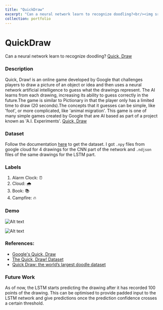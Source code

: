 ```yaml
---
title: "QuickDraw"
excerpt: "Can a neural network learn to recognize doodling?<br/><img src='https://github.com/shivangchopra11/QuickDraw/blob/master/Gif%20P1.gif'  width="500" height="300" >"
collection: portfolio
---
```


# QuickDraw
Can a neural network learn to recognize doodling? [Quick, Draw](https://quickdraw.withgoogle.com/)

### Description
Quick, Draw! is an online game developed by Google that challenges players to draw a picture of an object or idea and then uses a neural network artificial intelligence to guess what the drawings represent. The AI learns from each drawing, increasing its ability to guess correctly in the future.The game is similar to Pictionary in that the player only has a limited time to draw (20 seconds).The concepts that it guesses can be simple, like 'foot', or more complicated, like 'animal migration'. This game is one of many simple games created by Google that are AI based as part of a project known as 'A.I. Experiments'. [Quick, Draw](https://quickdraw.withgoogle.com/)

### Dataset
Follow the documentation [here](https://github.com/googlecreativelab/quickdraw-dataset) to get the dataset. I got `.npy` files from google cloud for 4 drawings for the CNN part of the network and `.ndjson`  files of the same drawings for the LSTM part.

### Labels
1) Alarm Clock: ⏰
2) Cloud: 🌧️
3) Book: 📚
4) Campfire: 🔥

### Demo
![Alt text](https://github.com/shivangchopra11/QuickDraw/blob/master/Gif%20P1.gif)

![Alt text](https://github.com/shivangchopra11/QuickDraw/blob/master/Gif%20P2.gif)

### References:

 - [Google's Quick, Draw](https://quickdraw.withgoogle.com/)
 - [The Quick, Draw! Dataset](https://github.com/googlecreativelab/quickdraw-dataset)
 - [Quick Draw: the world’s largest doodle dataset](https://towardsdatascience.com/quick-draw-the-worlds-largest-doodle-dataset-823c22ffce6b)

### Future Work
As of now, the LSTM starts predicting the drawing after it has recorded 100 points of the drawing. This can be optimised to provide padded input to the LSTM network and give predictions once the prediction confidence crosses a certain threshold.
